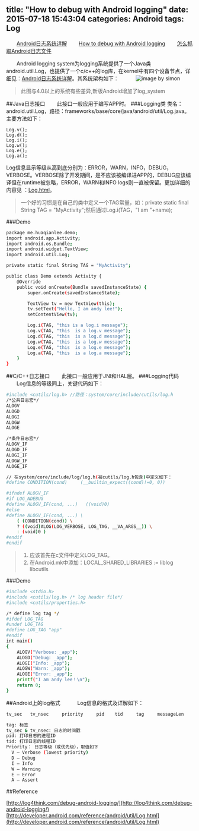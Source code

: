title: "How to debug with Android logging"
date: 2015-07-18 15:43:04
categories: Android
tags: Log
---
　　[Android日志系统详解](http://huaqianlee.github.io/2015/07/18/Android/Android-Logging-system-Android%E6%97%A5%E5%BF%97%E7%B3%BB%E7%BB%9F%E8%AF%A6%E8%A7%A3/)
　　[How to debug with Android logging](http://huaqianlee.github.io/2015/07/18/Android/%E6%80%8E%E4%B9%88%E7%94%A8Android%E6%97%A5%E5%BF%97%E7%B3%BB%E7%BB%9F%E6%9B%B4%E5%A5%BD%E5%9C%B0%E5%8E%BB%E8%B0%83%E8%AF%95-How-to-debug-with-Android-logging/)
　　[怎么抓取Android日志文件](http://huaqianlee.github.io/2015/07/19/Android/%E6%80%8E%E4%B9%88%E6%8A%93%E5%8F%96Android%E6%B5%8B%E8%AF%95%E6%97%A5%E5%BF%97%E6%96%87%E4%BB%B6-How-to-get-android-log-file/)


　　Android logging system为logging系统提供了一个Java类android.util.Log，也提供了一个c/c++的log库，在kernel中有四个设备节点，详细见：[Android日志系统详解](http://huaqianlee.github.io/2015/07/18/Android/Android-Logging-system-Android%E6%97%A5%E5%BF%97%E7%B3%BB%E7%BB%9F%E8%AF%A6%E8%A7%A3/)。其系统架构如下：
　　　![image by simon](https://github.com/huaqianlee/blog-file/https://github.com/huaqianlee/blog-file/https://github.com/huaqianlee/blog-file/image/blogaplogd.jpg)
>此图与4.0以上的系统有些差异,新版Android增加了log_system

<!--more-->
##Java日志接口
　　此接口一般应用于编写APP时。
###Logging类
类名：android.util.Log，路径：frameworks/base/core/java/android/util/Log.java。主要方法如下：
```
Log.v();
Log.d();
Log.i();
Log.w();
Log.e();
Log.a();
```
Log信息显示等级从高到底分别为：ERROR，WARN，INFO，DEBUG，VERBOSE。VERBOSE除了开发期间，是不应该被编译进APP的，DEBUG应该编译但在runtime被忽略，ERROR，WARN和INFO logs则一直被保留。更加详细的内容见 ：[Log.html](http://developer.android.com/reference/android/util/Log.html)。
>一个好的习惯是在自己的类中定义一个TAG常量，如：private static final String TAG = "MyActivity";然后通过Log.i(TAG，"I am "+name);　

###Demo

```bash
package me.huaqianlee.demo;
import android.app.Activity;
import android.os.Bundle;
import android.widget.TextView;
import android.util.Log; 

private static final String TAG = "MyActivity";

public class Demo extends Activity {
    @Override
    public void onCreate(Bundle savedInstanceState) {
        super.onCreate(savedInstanceState);

        TextView tv = new TextView(this);
        tv.setText("Hello, I am andy lee!");
        setContentView(tv);

        Log.i(TAG, "this is a log.i message");
        Log.v(TAG, "this  is a log.v message");
        Log.d(TAG, "this  is a log.d message");
        Log.w(TAG, "this  is a log.w message");
        Log.e(TAG, "this  is a log.e message");
        Log.a(TAG, "this  is a log.a message");
    } 
}
```

##C/C++日志接口
　　此接口一般应用于JNI和HAL层。
###Logging代码
　　Log信息的等级同上，关键代码如下：
```bash
#include <cutils/log.h> //路径：system/core/include/cutils/log.h
/*公共日志宏*/
ALOGV 
ALOGD 
ALOGI 
ALOGW 
ALOGE

/*条件日志宏*/
ALOGV_IF 
ALOGD_IF  
ALOGI_IF  
ALOGW_IF  
ALOGE_IF 

// 在system/core/include/log/log.h(被cutils/log.h包含)中定义如下：
#define CONDITION(cond)     (__builtin_expect((cond)!=0, 0))

#ifndef ALOGV_IF
#if LOG_NDEBUG
#define ALOGV_IF(cond, ...)   ((void)0)
#else
#define ALOGV_IF(cond, ...) \
    ( (CONDITION(cond)) \
    ? ((void)ALOG(LOG_VERBOSE, LOG_TAG, __VA_ARGS__)) \
    : (void)0 )
#endif
#endif
```
>1. 应该首先在c文件中定义LOG_TAG。
>2. 在Android.mk中添加：LOCAL_SHARED_LIBRARIES := liblog libcutils

###Demo
```bash
#include <stdio.h> 
#include <cutils/log.h> /* log header file*/
#include <cutils/properties.h>

/* define log tag */
#ifdef LOG_TAG
#undef LOG_TAG
#define LOG_TAG "app"
#endif
int main()
{
    ALOGV("Verbose: _app");
    ALOGD("Debug: _app");
    ALOGI("Info: _app");
    ALOGW("Warn: _app");
    ALOGE("Error: _app");
    printf("I am andy lee！\n");
    return 0;
}
```
##Android上的log格式
　　　Log信息的格式及详解如下：
```bash
tv_sec   tv_nsec     priority     pid    tid     tag     messageLen       Message

tag: 标签
tv_sec & tv_nsec: 日志的时间戳
pid: 打印日志的进程ID
tid: 打印日志的线程ID
Priority： 日志等级（或优先级），取值如下
  V — Verbose (lowest priority)
  D — Debug
  I — Info
  W — Warning
  E — Error
  A — Assert
```

##Reference

[http://log4think.com/debug-android-logging/](http://log4think.com/debug-android-logging/)
[http://developer.android.com/reference/android/util/Log.html](http://developer.android.com/reference/android/util/Log.html)
